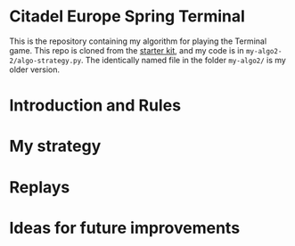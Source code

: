 # Citadel Europe Spring Terminal
This is the repository containing my algorithm for playing the Terminal game. This repo is cloned from the [starter kit](https://github.com/correlation-one/AIGamesStarterKit/tree/master/python-algo), and my code is in `my-algo2-2/algo-strategy.py`. The identically named file in the folder `my-algo2/` is my older version. 

# Introduction and Rules

# My strategy

# Replays

# Ideas for future improvements

